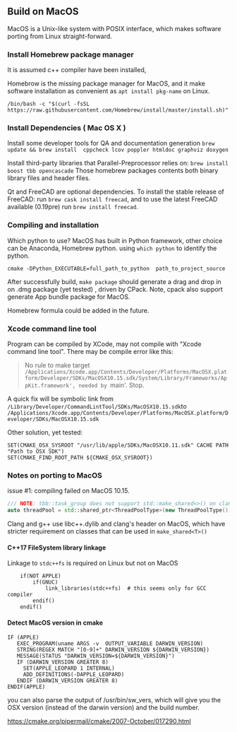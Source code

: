 ## Build on MacOS

MacOS is a Unix-like system with POSIX interface, which makes software porting from Linux straight-forward. 

### Install Homebrew package manager

It is assumed c++ compiler have been installed, 

Homebrow is the missing package manager for MacOS, and it make software installation as convenient as `apt install pkg-name` on Linux. 

`/bin/bash -c "$(curl -fsSL https://raw.githubusercontent.com/Homebrew/install/master/install.sh)"`


### Install Dependencies ( Mac OS X )

Install some developer tools for QA and documentation generation
`brew update && brew install  cppcheck lcov poppler htmldoc graphviz doxygen`

Install third-party libraries that Parallel-Preprocessor relies on:
`brew install  boost tbb opencascade`
Those homebrew packages contents both binary library files and header files.

Qt and FreeCAD are optional dependencies.  To install the stable release of FreeCAD: run `brew cask install freecad`, and to use the latest FreeCAD available (0.19pre) run `brew install freecad`. 

### Compiling and installation

Which python to use?  MacOS has built in Python framework, other choice can be Anaconda, Homebrew python.  using `which python` to identify the python.

`cmake -DPython_EXECUTABLE=full_path_to_python  path_to_project_source`

After successfully build,  `make package` should generate a drag and drop in on .dmg package (yet tested) , driven by CPack. Note, cpack also support generate App bundle package for MacOS.

Homebrew formula could be added in the future.


### Xcode command line tool

Program can be compiled by XCode, may not compile with "Xcode command line tool". 
There may be compile error like this:

>  No rule to make target `/Applications/Xcode.app/Contents/Developer/Platforms/MacOSX.platform/Developer/SDKs/MacOSX10.15.sdk/System/Library/Frameworks/AppKit.framework', needed by `main'.  Stop.


A quick fix will be symbolic link from `/Library/Developer/CommandLintTool/SDKs/MacOSX10.15.sdk`to `/Applications/Xcode.app/Contents/Developer/Platforms/MacOSX.platform/Developer/SDKs/MacOSX10.15.sdk`

Other solution, yet tested:
```
SET(CMAKE_OSX_SYSROOT "/usr/lib/apple/SDKs/MacOSX10.11.sdk" CACHE PATH "Path to OSX SDK")
SET(CMAKE_FIND_ROOT_PATH ${CMAKE_OSX_SYSROOT})
```


### Notes on porting to MacOS

issue #1:  compiling failed on MacOS 10.15. 

```c++
/// NOTE: tbb::task_group does not support std::make_shared<>() on clang
auto threadPool = std::shared_ptr<ThreadPoolType>(new ThreadPoolType());
```

Clang and g++ use libc++.dylib and clang's header on MacOS, which have stricter requirement on classes that can be used in `make_shared<T>()`


#### C++17 FileSystem library linkage

Linkage to `stdc++fs` is required on Linux but not on MacOS

```
    if(NOT APPLE)
        if(GNUC)
            link_libraries(stdc++fs)  # this seems only for GCC compiler
        endif()
    endif()
```

#### Detect MacOS version in cmake

```
IF (APPLE)
   EXEC_PROGRAM(uname ARGS -v  OUTPUT_VARIABLE DARWIN_VERSION)
   STRING(REGEX MATCH "[0-9]+" DARWIN_VERSION ${DARWIN_VERSION})
   MESSAGE(STATUS "DARWIN_VERSION=${DARWIN_VERSION}")
   IF (DARWIN_VERSION GREATER 8)
     SET(APPLE_LEOPARD 1 INTERNAL)
     ADD_DEFINITIONS(-DAPPLE_LEOPARD)
   ENDIF (DARWIN_VERSION GREATER 8)
ENDIF(APPLE)
```

you can also parse the output of /usr/bin/sw_vers, which will give you
the OSX version (instead of the darwin version) and the build number.

https://cmake.org/pipermail/cmake/2007-October/017290.html